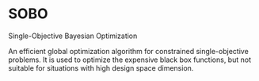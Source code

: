 # SOBO
Single-Objective Bayesian Optimization

An efficient global optimization algorithm for constrained single-objective problems.
It is used to optimize the expensive black box functions, but not suitable for situations with high design space dimension.



